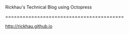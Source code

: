 Rickhau's Technical Blog using Octopress

=========================================

http://rickhau.github.io
